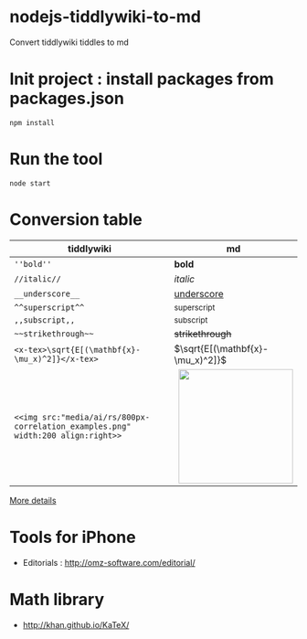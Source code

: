 # nodejs-tiddlywiki-to-md
Convert tiddlywiki tiddles to md

# Init project : install packages from packages.json
```
npm install
```

# Run the tool
```
node start
```

# Conversion table

| tiddlywiki | md |
|----|----|
| `''bold''` | **bold** |
| `//italic//` | *italic* |
| `__underscore__` | <u>underscore</u> |
| `^^superscript^^` | <sup>superscript<sup> |
| `,,subscript,,` | <sub>subscript</sub> |
| `~~strikethrough~~` | ~~strikethrough~~ |
| `<x-tex>\sqrt{E[(\mathbf{x}-\mu_x)^2]}</x-tex>` | $\sqrt{E[(\mathbf{x}-\mu_x)^2]}$ |
| `<<img src:"media/ai/rs/800px-correlation_examples.png" width:200 align:right>>` | <img style="border: 0px none; float: right; margin: 0px;0px 0px 1.5em;width:200px" src="data/media/ai/rs/800px-correlation_examples.png"> |

[More details](more.md)

# Tools for iPhone

* Editorials : http://omz-software.com/editorial/

# Math library

* http://khan.github.io/KaTeX/
